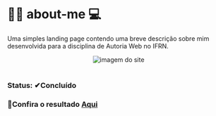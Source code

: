 # 🙋‍♂️ about-me 💻

Uma simples landing page contendo uma breve descrição sobre mim desenvolvida para a disciplina de Autoria Web no IFRN.

<div align="center">
 <img src="https://user-images.githubusercontent.com/79426395/184455964-24fdfceb-e731-487c-81f4-52618c6d5004.PNG" alt="imagem do site"> 
</div>

</br>

<div>
  <h3>Status: ✔Concluído</h3>

<div>
  <h3>📌Confira o resultado <a href="https://about-me-vinnh.netlify.app">Aqui </a></h3>
</div>
